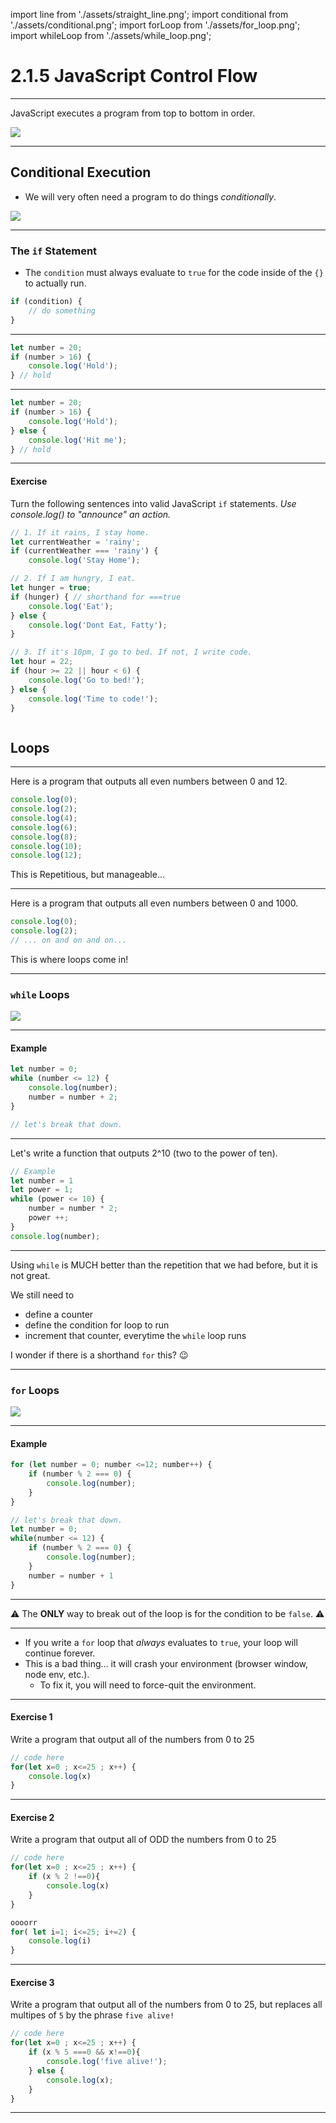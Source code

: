 import line from './assets/straight_line.png';
import conditional from './assets/conditional.png';
import forLoop from './assets/for_loop.png';
import whileLoop from './assets/while_loop.png';

# 2.1.5 JavaScript Control Flow

---

JavaScript executes a program from top to bottom in order.

<img src='./assets/straight_line.png' />

---

## Conditional Execution

- We will very often need a program to do things _conditionally_.

<img src='./assets/conditional.png' />

---

### The `if` Statement

- The `condition` must always evaluate to `true` for the code inside of the `{}` to actually run.
 
```js
if (condition) {
    // do something
}
```

---

```js
let number = 20;
if (number > 16) {
    console.log('Hold');
} // hold
```

---

```js
let number = 20;
if (number > 16) {
    console.log('Hold');
} else {
    console.log('Hit me');
} // hold
```

---

#### Exercise

Turn the following sentences into valid JavaScript `if` statements. _Use console.log() to "announce" an action._

```js
// 1. If it rains, I stay home.
let currentWeather = 'rainy';
if (currentWeather === 'rainy') {
    console.log('Stay Home');

// 2. If I am hungry, I eat.
let hunger = true;
if (hunger) { // shorthand for ===true
    console.log('Eat');
} else {
    console.log('Dont Eat, Fatty');
}

// 3. If it's 10pm, I go to bed. If not, I write code.
let hour = 22;
if (hour >= 22 || hour < 6) {
    console.log('Go to bed!');
} else {
    console.log('Time to code!');
}



```

## Loops

---

Here is a program that outputs all even numbers between 0 and 12.

```js
console.log(0);
console.log(2);
console.log(4);
console.log(6);
console.log(8);
console.log(10);
console.log(12);
```

This is Repetitious, but manageable...

---

Here is a program that outputs all even numbers between 0 and 1000.

```js
console.log(0);
console.log(2);
// ... on and on and on...
```

This is where loops come in!

---

### `while` Loops

<img src='./assets/while_loop.png' />

---

#### Example

```js
let number = 0;
while (number <= 12) {
    console.log(number);
    number = number + 2;
}

// let's break that down.
```

---

Let's write a function that outputs 2^10 (two to the power of ten).


```js
// Example
let number = 1
let power = 1;
while (power <= 10) {
    number = number * 2;
    power ++;
}
console.log(number);


```

---

Using `while` is MUCH better than the repetition that we had before, but it is not great.

We still need to

- define a counter
- define the condition for loop to run
- increment that counter, everytime the `while` loop runs

I wonder if there is a shorthand `for` this? 😉

---

### `for` Loops

<img src='./assets/for_loop.png' />

---

#### Example

```js
for (let number = 0; number <=12; number++) {
    if (number % 2 === 0) {
        console.log(number);
    }
}

// let's break that down.
let number = 0;
while(number <= 12) {
    if (number % 2 === 0) {
        console.log(number);
    }
    number = number + 1
}

```

---

⚠️ The **ONLY** way to break out of the loop is for the condition to be `false`. ⚠️

---

- If you write a `for` loop that _always_ evaluates to `true`, your loop will continue forever.
- This is a bad thing... it will crash your environment (browser window, node env, etc.).
    - To fix it, you will need to force-quit the environment.

---

#### Exercise 1

Write a program that output all of the numbers from 0 to 25

```js
// code here
for(let x=0 ; x<=25 ; x++) {
    console.log(x)
}

```

---

#### Exercise 2

Write a program that output all of ODD the numbers from 0 to 25

```js
// code here
for(let x=0 ; x<=25 ; x++) {
    if (x % 2 !==0){
        console.log(x)
    }
}

oooorr
for( let i=1; i<=25; i+=2) {
    console.log(i)
}
```

---

#### Exercise 3

Write a program that output all of the numbers from 0 to 25, but replaces all multipes of `5` by the phrase `five alive!`

```js
// code here
for(let x=0 ; x<=25 ; x++) {
    if (x % 5 ===0 && x!==0){
        console.log('five alive!');
    } else {
        console.log(x);
    }
}
```

---